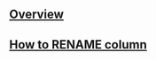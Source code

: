 ---
---

## [Overview](/reference/sqlserver/how-to/overview)

## [How to RENAME column](/reference/sqlserver/how-to/how-to-rename-column-sqlserver)
